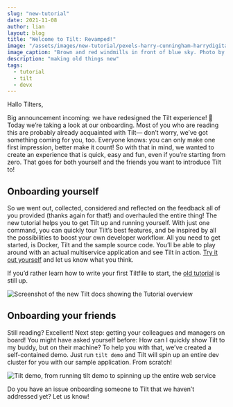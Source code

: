 ```yaml
---
slug: "new-tutorial"
date: 2021-11-08
author: lian
layout: blog
title: "Welcome to Tilt: Revamped!"
image: "/assets/images/new-tutorial/pexels-harry-cunningham-harrydigital-3405489.jpg"
image_caption: "Brown and red windmills in front of blue sky. Photo by Harry Cunningham @harry.digital from <a href='https://www.pexels.com/photo/brown-and-red-wind-mill-3405489/'>Pexels</a>"
description: "making old things new"
tags:
  - tutorial
  - tilt
  - devx
---
```

Hallo Tilters,

Big announcement incoming: we have redesigned the Tilt experience! 🥳
Today we’re taking a look at our onboarding. Most of you who are reading this are probably already acquainted with Tilt— don’t worry, we’ve got something coming for you, too.
Everyone knows: you can only make one first impression, better make it count! So with that in mind, we wanted to create an experience that is quick, easy and fun, even if you’re starting from zero. That goes for both yourself and the friends you want to introduce Tilt to!

## Onboarding yourself

So we went out, collected, considered and reflected on the feedback all of you provided (thanks again for that!) and overhauled the entire thing!
The new tutorial helps you to get Tilt up and running yourself. With just one command, you can quickly tour Tilt’s best features, and be inspired by all the possibilities to boost your own developer workflow.
All you need to get started, is Docker, Tilt and the sample source code. You’ll be able to play around with an actual multiservice application and see Tilt in action. [Try it out yourself](https://docs.tilt.dev/tutorial/index.html) and let us know what you think.

If you’d rather learn how to write your first Tiltfile to start, the [old tutorial](https://docs.tilt.dev/tiltfile_authoring.html) is still up.

![Screenshot of the new Tilt docs showing the Tutorial overview](/assets/images/new-tutorial/docs-tutorial.png)

## Onboarding your friends

Still reading? Excellent!
Next step: getting your colleagues and managers on board! You might have asked yourself before: How can I quickly show Tilt to my buddy, but on their machine?
To help you with that, we’ve created a self-contained demo. Just run `tilt demo` and Tilt will spin up an entire dev cluster for you with our sample application. From scratch!

![Tilt demo, from running tilt demo to spinning up the entire web service](/assets/images/new-tutorial/tilt-demo.gif)

Do you have an issue onboarding someone to Tilt that we haven’t addressed yet? Let us know!